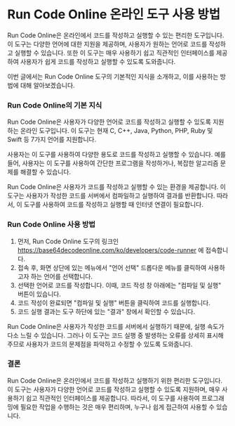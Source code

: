 Run Code Online 온라인 도구 사용 방법
============================

Run Code Online은 온라인에서 코드를 작성하고 실행할 수 있는 편리한 도구입니다. 이 도구는 다양한 언어에 대한 지원을 제공하며, 사용자가 원하는 언어로 코드를 작성하고 실행할 수 있습니다. 또한 이 도구는 매우 사용하기 쉽고 직관적인 인터페이스를 제공하여 사용자가 쉽게 코드를 작성하고 실행할 수 있도록 도와줍니다.

이번 글에서는 Run Code Online 도구의 기본적인 지식을 소개하고, 이를 사용하는 방법에 대해 알아보겠습니다.

### Run Code Online의 기본 지식

Run Code Online은 사용자가 다양한 언어로 코드를 작성하고 실행할 수 있도록 지원하는 온라인 도구입니다. 이 도구는 현재 C, C++, Java, Python, PHP, Ruby 및 Swift 등 7가지 언어를 지원합니다.

사용자는 이 도구를 사용하여 다양한 용도로 코드를 작성하고 실행할 수 있습니다. 예를 들어, 사용자는 이 도구를 사용하여 간단한 프로그램을 작성하거나, 복잡한 알고리즘 문제를 해결할 수 있습니다.

Run Code Online은 사용자가 코드를 작성하고 실행할 수 있는 환경을 제공합니다. 이 도구는 사용자가 작성한 코드를 서버에서 컴파일하고 실행하여 결과를 반환합니다. 따라서, 이 도구를 사용하여 코드를 작성하고 실행할 때 인터넷 연결이 필요합니다.

### Run Code Online 사용 방법

1. 먼저, Run Code Online 도구의 링크인 <https://base64decodeonline.com/ko/developers/code-runner> 에 접속합니다.
2. 접속 후, 화면 상단에 있는 메뉴에서 "언어 선택" 드롭다운 메뉴를 클릭하여 사용하고자 하는 언어를 선택합니다.
3. 선택한 언어로 코드를 작성합니다. 이때, 코드 작성 창 아래에는 "컴파일 및 실행" 버튼이 있습니다.
4. 코드 작성이 완료되면 "컴파일 및 실행" 버튼을 클릭하여 코드를 실행합니다.
5. 코드 실행 결과는 도구 하단에 있는 "결과" 창에서 확인할 수 있습니다.

Run Code Online은 사용자가 작성한 코드를 서버에서 실행하기 때문에, 실행 속도가 다소 느릴 수 있습니다. 그러나 이 도구는 코드 실행 중 발생하는 오류를 상세히 표시해주므로 사용자가 코드의 문제점을 파악하고 수정할 수 있도록 도와줍니다.

### 결론

Run Code Online은 온라인에서 코드를 작성하고 실행하기 위한 편리한 도구입니다. 이 도구는 사용자가 다양한 언어로 코드를 작성하고 실행할 수 있도록 지원하며, 매우 사용하기 쉽고 직관적인 인터페이스를 제공합니다. 따라서, 이 도구를 사용하여 프로그래밍에 필요한 작업을 수행하는 것은 매우 편리하며, 누구나 쉽게 접근하여 사용할 수 있습니다.